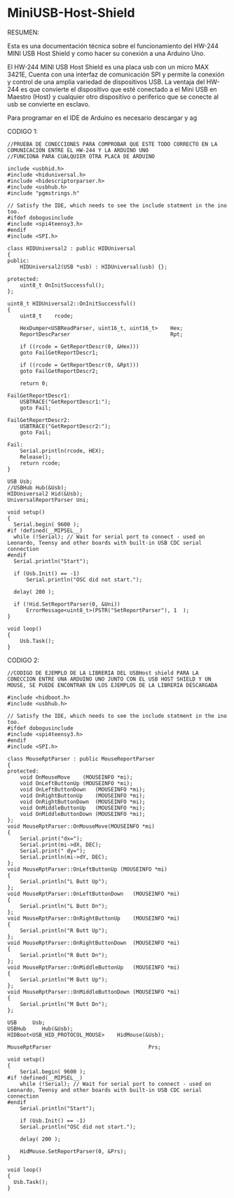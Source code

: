 # MiniUSB-Host-Shield

RESUMEN:

Esta es una documentación técnica sobre el funcionamiento del HW-244 MINI USB Host Shield y como hacer su conexión a una Arduino Uno.

El HW-244 MINI USB Host Shield es una placa usb con un micro MAX 3421E, Cuenta con una interfaz de comunicación SPI y permite la conexión y control de una amplia variedad de dispositivos USB. La ventaja del HW-244 es que convierte el dispositivo que esté conectado a el Mini USB en Maestro (Host) y cualquier otro dispositivo o periferico que se conecte al usb se convierte en esclavo. 

Para programar en el IDE de Arduino es necesario descargar y ag

CODIGO 1: 

    //PRUEBA DE CONECCIONES PARA COMPROBAR QUE ESTÉ TODO CORRECTO EN LA COMUNICACIÓN ENTRE EL HW-244 Y LA ARDUINO UNO
    //FUNCIONA PARA CUALQUIER OTRA PLACA DE ARDUINO
 
	include <usbhid.h>
	#include <hiduniversal.h>
	#include <hidescriptorparser.h>
	#include <usbhub.h>
	#include "pgmstrings.h"

	// Satisfy the IDE, which needs to see the include statment in the ino too.
	#ifdef dobogusinclude
	#include <spi4teensy3.h>
	#endif
	#include <SPI.h>

	class HIDUniversal2 : public HIDUniversal
	{
	public:
	    HIDUniversal2(USB *usb) : HIDUniversal(usb) {};

	protected:
	    uint8_t OnInitSuccessful();
	};

	uint8_t HIDUniversal2::OnInitSuccessful()
	{
	    uint8_t    rcode;

	    HexDumper<USBReadParser, uint16_t, uint16_t>    Hex;
	    ReportDescParser                                Rpt;

	    if ((rcode = GetReportDescr(0, &Hex)))
		goto FailGetReportDescr1;

	    if ((rcode = GetReportDescr(0, &Rpt)))
		goto FailGetReportDescr2;

	    return 0;

	FailGetReportDescr1:
	    USBTRACE("GetReportDescr1:");
	    goto Fail;

	FailGetReportDescr2:
	    USBTRACE("GetReportDescr2:");
	    goto Fail;

	Fail:
	    Serial.println(rcode, HEX);
	    Release();
	    return rcode;
	}

	USB Usb;
	//USBHub Hub(&Usb);
	HIDUniversal2 Hid(&Usb);
	UniversalReportParser Uni;

	void setup()
	{
	  Serial.begin( 9600 );
	#if !defined(__MIPSEL__)
	  while (!Serial); // Wait for serial port to connect - used on Leonardo, Teensy and other boards with built-in USB CDC serial connection
	#endif
	  Serial.println("Start");

	  if (Usb.Init() == -1)
	      Serial.println("OSC did not start.");

	  delay( 200 );

	  if (!Hid.SetReportParser(0, &Uni))
	      ErrorMessage<uint8_t>(PSTR("SetReportParser"), 1  );
	}

	void loop()
	{
	    Usb.Task();
	}




CODIGO 2: 

    //CODIGO DE EJEMPLO DE LA LIBRERIA DEL USBHost shield PARA LA CONECCION ENTRE UNA ARDUINO UNO JUNTO CON EL USB HOST SHIELD Y UN MOUSE, SE PUEDE ENCONTRAR EN LOS EJEMPLOS DE LA LIBRERIA DESCARGADA

	#include <hidboot.h>
	#include <usbhub.h>

	// Satisfy the IDE, which needs to see the include statment in the ino too.
	#ifdef dobogusinclude
	#include <spi4teensy3.h>
	#endif
	#include <SPI.h>

	class MouseRptParser : public MouseReportParser
	{
	protected:
		void OnMouseMove	(MOUSEINFO *mi);
		void OnLeftButtonUp	(MOUSEINFO *mi);
		void OnLeftButtonDown	(MOUSEINFO *mi);
		void OnRightButtonUp	(MOUSEINFO *mi);
		void OnRightButtonDown	(MOUSEINFO *mi);
		void OnMiddleButtonUp	(MOUSEINFO *mi);
		void OnMiddleButtonDown	(MOUSEINFO *mi);
	};
	void MouseRptParser::OnMouseMove(MOUSEINFO *mi)
	{
	    Serial.print("dx=");
	    Serial.print(mi->dX, DEC);
	    Serial.print(" dy=");
	    Serial.println(mi->dY, DEC);
	};
	void MouseRptParser::OnLeftButtonUp	(MOUSEINFO *mi)
	{
	    Serial.println("L Butt Up");
	};
	void MouseRptParser::OnLeftButtonDown	(MOUSEINFO *mi)
	{
	    Serial.println("L Butt Dn");
	};
	void MouseRptParser::OnRightButtonUp	(MOUSEINFO *mi)
	{
	    Serial.println("R Butt Up");
	};
	void MouseRptParser::OnRightButtonDown	(MOUSEINFO *mi)
	{
	    Serial.println("R Butt Dn");
	};
	void MouseRptParser::OnMiddleButtonUp	(MOUSEINFO *mi)
	{
	    Serial.println("M Butt Up");
	};
	void MouseRptParser::OnMiddleButtonDown	(MOUSEINFO *mi)
	{
	    Serial.println("M Butt Dn");
	};

	USB     Usb;
	USBHub     Hub(&Usb);
	HIDBoot<USB_HID_PROTOCOL_MOUSE>    HidMouse(&Usb);

	MouseRptParser                               Prs;

	void setup()
	{
	    Serial.begin( 9600 );
	#if !defined(__MIPSEL__)
	    while (!Serial); // Wait for serial port to connect - used on Leonardo, Teensy and other boards with built-in USB CDC serial connection
	#endif
	    Serial.println("Start");

	    if (Usb.Init() == -1)
		Serial.println("OSC did not start.");

	    delay( 200 );

	    HidMouse.SetReportParser(0, &Prs);
	}

	void loop()
	{
	  Usb.Task();
	}
